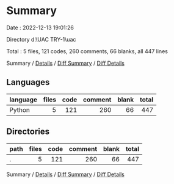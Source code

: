 # Summary

Date : 2022-12-13 19:01:26

Directory d:\\UAC TRY-1\\uac

Total : 5 files,  121 codes, 260 comments, 66 blanks, all 447 lines

Summary / [Details](details.md) / [Diff Summary](diff.md) / [Diff Details](diff-details.md)

## Languages
| language | files | code | comment | blank | total |
| :--- | ---: | ---: | ---: | ---: | ---: |
| Python | 5 | 121 | 260 | 66 | 447 |

## Directories
| path | files | code | comment | blank | total |
| :--- | ---: | ---: | ---: | ---: | ---: |
| . | 5 | 121 | 260 | 66 | 447 |

Summary / [Details](details.md) / [Diff Summary](diff.md) / [Diff Details](diff-details.md)